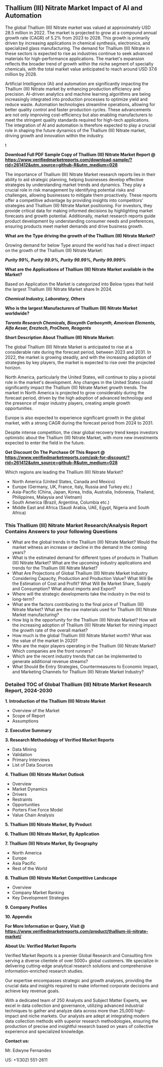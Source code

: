 <h2>Thallium (III) Nitrate Market Impact of AI and Automation</h2><p>The global Thallium (III) Nitrate market was valued at approximately USD 28.5 million in 2022. The market is projected to grow at a compound annual growth rate (CAGR) of 5.2% from 2023 to 2028. This growth is primarily driven by increasing applications in chemical synthesis, electronics, and specialized glass manufacturing. The demand for Thallium (III) Nitrate in these sectors is expected to rise as industries continue to seek advanced materials for high-performance applications. The market's expansion reflects the broader trend of growth within the niche segment of specialty chemicals, with the total market value anticipated to reach around USD 37.6 million by 2028.</p><p>Artificial Intelligence (AI) and automation are significantly impacting the Thallium (III) Nitrate market by enhancing production efficiency and precision. AI-driven analytics and machine learning algorithms are being increasingly integrated into production processes to optimize yield and reduce waste. Automation technologies streamline operations, allowing for better quality control and faster production cycles. These advancements are not only improving cost-efficiency but also enabling manufacturers to meet the stringent quality standards required for high-tech applications. The integration of AI and automation is therefore expected to play a crucial role in shaping the future dynamics of the Thallium (III) Nitrate market, driving growth and innovation within the industry.</p>t</p><p id="" class=""><strong>Download Full PDF Sample Copy of Thallium (III) Nitrate Market Report @ <a href="https://www.verifiedmarketreports.com/download-sample/?rid=261412&utm_source=github-R&utm_medium=028" target="_blank">https://www.verifiedmarketreports.com/download-sample/?rid=261412&utm_source=github-R&utm_medium=028</a></strong></p><p>The importance of&nbsp;Thallium (III) Nitrate Market research reports lies in their ability to aid strategic planning, helping businesses develop effective strategies by understanding market trends and dynamics. They play a crucial role in risk management by identifying potential risks and challenges, allowing businesses to mitigate them proactively. These reports offer a competitive advantage by providing insights into competitors' strategies and Thallium (III) Nitrate Market positioning. For investors, they provide critical data for making informed decisions by highlighting market forecasts and growth potential. Additionally, market research reports guide product development by understanding consumer needs and preferences, ensuring products meet market demands and drive business growth.</p><p><strong>What are the&nbsp;Type driving the growth of the Thallium (III) Nitrate Market?</strong></p><p id="" class="">Growing demand for below Type around the world has had a direct impact on the growth of the Thallium (III) Nitrate Market:</p><em><strong>Purity 99%, Purity 99.9%, Purity 99.99%, Purity 99.999%</strong></em></p><strong>What are the&nbsp;Applications&nbsp;of Thallium (III) Nitrate Market available in the Market?</strong></p><p id="" class="">Based on Application the Market is categorized into Below types that held the largest Thallium (III) Nitrate Market share In 2024.</p><em><strong>Chemical Industry, Laboratory, Others</strong></em></p><strong>Who is the largest Manufacturers of Thallium (III) Nitrate Market worldwide?</strong></p><p><em><strong>Toronto Research Chemicals, Biosynth Carbosynth, American Elements, Alfa Aesar, Ereztech, ProChem, Reagents</strong></em></p><p id="" class=""><strong>Short Description About Thallium (III) Nitrate Market:</strong></p><p>The global Thallium (III) Nitrate Market is anticipated to rise at a considerable rate during the forecast period, between 2023 and 2031. In 2022, the market is growing steadily, and with the increasing adoption of strategies by key players, the market is expected to rise over the projected horizon.</p><p>North America, particularly the United States, will continue to play a pivotal role in the market's development. Any changes in the United States could significantly impact the Thallium (III) Nitrate Market growth trends. The market in North America is projected to grow considerably during the forecast period, driven by the high adoption of advanced technology and the presence of major industry players, creating ample growth opportunities.</p><p>Europe is also expected to experience significant growth in the global market, with a strong CAGR during the forecast period from 2024 to 2031.</p><p>Despite intense competition, the clear global recovery trend keeps investors optimistic about the Thallium (III) Nitrate Market, with more new investments expected to enter the field in the future.</p><p id="" class=""><strong>Get Discount On The Purchase Of This Report @ <a href="https://www.verifiedmarketreports.com/ask-for-discount/?rid=261412&utm_source=github-R&utm_medium=028" target="_blank">https://www.verifiedmarketreports.com/ask-for-discount/?rid=261412&utm_source=github-R&utm_medium=028</a></strong></p>Which regions are leading the Thallium (III) Nitrate Market?</p><ul><li>North America (United States, Canada and Mexico)</li><li>Europe (Germany, UK, France, Italy, Russia and Turkey etc.)</li><li>Asia-Pacific (China, Japan, Korea, India, Australia, Indonesia, Thailand, Philippines, Malaysia and Vietnam)</li><li>South America (Brazil, Argentina, Columbia etc.)</li><li>Middle East and Africa (Saudi Arabia, UAE, Egypt, Nigeria and South Africa)</li></ul><h3 id="" class="">This Thallium (III) Nitrate Market Research/Analysis Report Contains Answers to your following Questions</h3><ul><li>What are the global trends in the Thallium (III) Nitrate Market? Would the market witness an increase or decline in the demand in the coming years?</li><li>What is the estimated demand for different types of products in Thallium (III) Nitrate Market? What are the upcoming industry applications and trends for the Thallium (III) Nitrate Market?</li><li>What Are Projections of Global Thallium (III) Nitrate Market Industry Considering Capacity, Production and Production Value? What Will Be the Estimation of Cost and Profit? What Will Be Market Share, Supply and Consumption? What about imports and Export?</li><li>Where will the strategic developments take the industry in the mid to long-term?</li><li>What are the factors contributing to the final price of Thallium (III) Nitrate Market? What are the raw materials used for Thallium (III) Nitrate Market manufacturing?</li><li>How big is the opportunity for the Thallium (III) Nitrate Market? How will the increasing adoption of Thallium (III) Nitrate Market for mining impact the growth rate of the overall market?</li><li>How much is the global Thallium (III) Nitrate Market worth? What was the value of the market In 2020?</li><li>Who are the major players operating in the Thallium (III) Nitrate Market? Which companies are the front runners?</li><li>Which are the recent industry trends that can be implemented to generate additional revenue streams?</li><li>What Should Be Entry Strategies, Countermeasures to Economic Impact, and Marketing Channels for Thallium (III) Nitrate Market Industry?</li></ul><h3 id="" class="">Detailed TOC of Global Thallium (III) Nitrate Market Research Report, 2024-2030</h3><p id="" class=""><strong>1. Introduction of the Thallium (III) Nitrate Market</strong></p><ul><li>Overview of the Market</li><li>Scope of Report</li><li>Assumptions</li></ul><p id="" class=""><strong>2. Executive Summary</strong></p><p id="" class=""><strong>3. Research Methodology of Verified Market Reports</strong></p><ul><li>Data Mining</li><li>Validation</li><li>Primary Interviews</li><li>List of Data Sources</li></ul><p id="" class=""><strong>4. Thallium (III) Nitrate Market Outlook</strong></p><ul><li>Overview</li><li>Market Dynamics</li><li>Drivers</li><li>Restraints</li><li>Opportunities</li><li>Porters Five Force Model</li><li>Value Chain Analysis</li></ul><p id="" class=""><strong>5. Thallium (III) Nitrate Market, By Product</strong></p><p id="" class=""><strong>6. Thallium (III) Nitrate Market, By Application</strong></p><p id="" class=""><strong>7. Thallium (III) Nitrate Market, By Geography</strong></p><ul><li>North America</li><li>Europe</li><li>Asia Pacific</li><li>Rest of the World</li></ul><p id="" class=""><strong>8. Thallium (III) Nitrate Market Competitive Landscape</strong></p><ul><li>Overview</li><li>Company Market Ranking</li><li>Key Development Strategies</li></ul><p id="" class=""><strong>9. Company Profiles</strong></p><p id="" class=""><strong>10. Appendix</strong></p><p id="" class=""><strong>For More Information or Query, Visit @ <a href="https://www.verifiedmarketreports.com/product/thallium-iii-nitrate-market/" target="_blank">https://www.verifiedmarketreports.com/product/thallium-iii-nitrate-market/</a></strong></p><p id="" class=""><strong>About Us: Verified Market Reports</strong></p><p id="" class="">Verified Market Reports is a premier Global Research and Consulting firm serving a diverse clientele of over 5000+ global customers. We specialize in delivering cutting-edge analytical research solutions and comprehensive information-enriched research studies.</p><p id="" class="">Our expertise encompasses strategic and growth analyses, providing the crucial data and insights required to make informed corporate decisions and achieve key revenue goals.</p><p id="" class="">With a dedicated team of 250 Analysts and Subject Matter Experts, we excel in data collection and governance, utilizing advanced industrial techniques to gather and analyze data across more than 25,000 high-impact and niche markets. Our analysts are adept at integrating modern data collection methods with superior research methodologies, ensuring the production of precise and insightful research based on years of collective experience and specialized knowledge.</p><p id="" class=""><strong>Contact us:</strong></p><p id="" class="">Mr. Edwyne Fernandes</p><p id="" class="">US: +1(302) 551-2611</p>